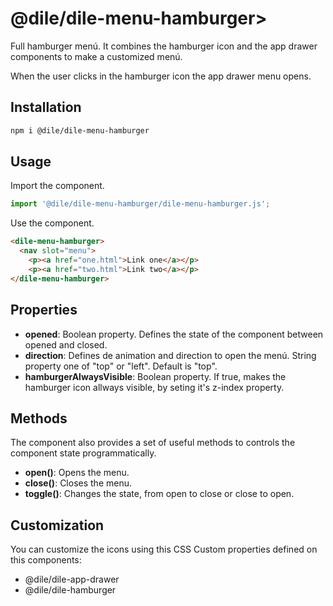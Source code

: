 # @dile/dile-menu-hamburger>

Full hamburger menú. It combines the hamburger icon and the app drawer components to make a customized menú.

When the user clicks in the hamburger icon the app drawer menu opens.

## Installation

```bash
npm i @dile/dile-menu-hamburger
```

## Usage

Import the component.

```javascript
import '@dile/dile-menu-hamburger/dile-menu-hamburger.js';
```

Use the component.

```html
<dile-menu-hamburger>
  <nav slot="menu">
    <p><a href="one.html">Link one</a></p>
    <p><a href="two.html">Link two</a></p>
</dile-menu-hamburger>
```

## Properties

- **opened**: Boolean property. Defines the state of the component between opened and closed. 
- **direction**: Defines de animation and direction to open the menú. String property one of "top" or "left". Default is "top".
- **hamburgerAlwaysVisible**: Boolean property. If true, makes the hamburger icon allways visible, by seting it's z-index property.

## Methods

The component also provides a set of useful methods to controls the component state programmatically.

- **open()**: Opens the menu.
- **close()**: Closes the menu.
- **toggle()**: Changes the state, from open to close or close to open.

## Customization

You can customize the icons using this CSS Custom properties defined on this components:

- @dile/dile-app-drawer
- @dile/dile-hamburger